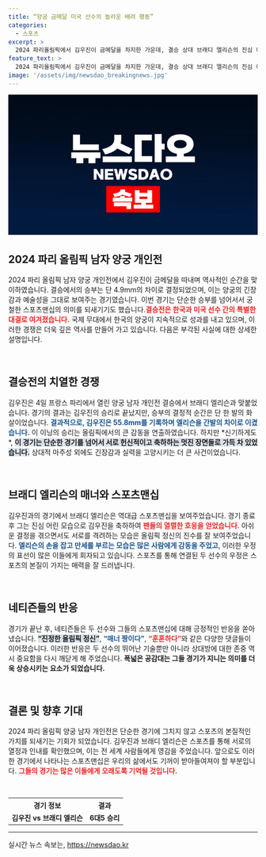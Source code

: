 ```yaml
---
title: “양궁 금메달 미국 선수의 놀라운 배려 행동”
categories:
  - 스포츠
excerpt: >
  2024 파리올림픽에서 김우진이 금메달을 차지한 가운데, 결승 상대 브래디 엘리슨의 진심 어린 축하와 스포츠맨십이 화제를 모았다. 두 선수의 훈훈한 포옹은 진정한 올림픽 정신을 보여주었다.
feature_text: >
  2024 파리올림픽에서 김우진이 금메달을 차지한 가운데, 결승 상대 브래디 엘리슨의 진심 어린 축하와 스포츠맨십이 화제를 모았다. 두 선수의 훈훈한 포옹은 진정한 올림픽 정신을 보여주었다.
image: '/assets/img/newsdao_breakingnews.jpg'
---
```


<p><img src="/assets/img/newsdao_breakingnews.jpg" alt="implanttips 속보" /></p>

<h2 data-ke-size="size26">2024 파리 올림픽 남자 양궁 개인전</h2>

<p data-ke-size="size16">2024 파리 올림픽 남자 양궁 개인전에서 김우진이 금메달을 따내며 역사적인 순간을 맞이하였습니다. 결승에서의 승부는 단 4.9mm의 차이로 결정되었으며, 이는 양궁의 긴장감과 예술성을 그대로 보여주는 경기였습니다. 이번 경기는 단순한 승부를 넘어서서 궁철한 스포츠맨십의 의미를 되새기기도 했습니다.<b><span style="color: #ee2323;">결승전은 한국과 미국 선수 간의 특별한 대결로 여겨졌습니다.</span></b> 국제 무대에서 한국의 양궁이 지속적으로 성과를 내고 있으며, 이러한 경쟁은 더욱 깊은 역사를 만들어 가고 있습니다. 다음은 부각된 사실에 대한 상세한 설명입니다.</p>

<p data-ke-size="size16">&nbsp;</p>

<h2 data-ke-size="size26">결승전의 치열한 경쟁</h2>

<p data-ke-size="size16">김우진은 4일 프랑스 파리에서 열린 양궁 남자 개인전 결승에서 브래디 엘리슨과 맞붙었습니다. 경기의 결과는 김우진의 승리로 끝났지만, 승부의 결정적 순간은 단 한 발의 화살이었습니다. <b><span style="color: #1a5490;">결과적으로, 김우진은 55.8mm를 기록하며 엘리슨을 간발의 차이로 이겼습니다.</span></b> 이 이닝의 승리는 올림픽에서의 큰 감동을 연출하였습니다. 하지만 *신기하게도*, <b><span style="background-color: #21538527;">이 경기는 단순한 경기를 넘어서 서로 헌신적이고 축하하는 멋진 장면들로 가득 차 있었습니다.</span></b> 상대적 마주성 외에도 긴장감과 실력을 고양시키는 더 큰 사건이었습니다.</p>

<p data-ke-size="size16">&nbsp;</p>

<h2 data-ke-size="size26">브래디 엘리슨의 매너와 스포츠맨십</h2>

<p data-ke-size="size16">김우진과의 경기에서 브래디 엘리슨은 역대급 스포츠맨십을 보여주었습니다. 경기 종료 후 그는 진심 어린 모습으로 김우진을 축하하여 <b><span style="color: #ee2323;">팬들의 열렬한 호응을 얻었습니다.</span></b> 아쉬운 결정을 겪으면서도 서로를 격려하는 모습은 올림픽 정신의 진수를 잘 보여주었습니다. <b><span style="color: #1a5490;">엘리슨의 손을 잡고 만세를 부르는 모습은 많은 사람에게 감동을 주었고</span></b>, 이러한 우정의 표선이 많은 이들에게 회자되고 있습니다. 스포츠를 통해 연결된 두 선수의 우정은 스포츠의 본질이 가지는 매력을 잘 드러냅니다.</p>

<p data-ke-size="size16">&nbsp;</p>

<h2 data-ke-size="size26">네티즌들의 반응</h2>

<p data-ke-size="size16">경기가 끝난 후, 네티즌들은 두 선수와 그들의 스포츠맨십에 대해 긍정적인 반응을 쏟아냈습니다. <b><span style="background-color: #21538527;">“진정한 올림픽 정신”</span></b>, <b><span style="color: #1a5490;">“매너 짱이다”</span></b>, <b><span style="color: #ee2323;">“훈훈하다”</span></b>와 같은 다양한 댓글들이 이어졌습니다. 이러한 반응은 두 선수의 뛰어난 기술뿐만 아니라 상대방에 대한 존중 역시 중요함을 다시 깨닫게 해 주었습니다. <b>폭넓은 공감대는 그들 경기가 지니는 의미를 더욱 상승시키는 요소가 되었습니다.</b></p>

<p data-ke-size="size16">&nbsp;</p>

<h2 data-ke-size="size26">결론 및 향후 기대</h2>

<p data-ke-size="size16">2024 파리 올림픽 양궁 남자 개인전은 단순한 경기에 그치지 않고 스포츠의 본질적인 가치를 되새기는 기회가 되었습니다. 김우진과 브래디 엘리슨은 스포츠를 통해 서로의 열정과 인내를 확인했으며, 이는 전 세계 사람들에게 영감을 주었습니다. 앞으로도 이러한 경기에서 나타나는 스포츠맨십은 우리의 삶에서도 기꺼이 받아들여져야 할 부분입니다. <b><span style="color: #ee2323;">그들의 경기는 많은 이들에게 오래도록 기억될 것입니다.</span></b></p>

<p data-ke-size="size16">&nbsp;</p>

<table>
    <tr>
        <th style="text-align: center;">경기 정보</th>
        <th style="text-align: center;">결과</th>
    </tr>
    <tr>
        <td style="text-align: center; height: 17px;"><b>김우진 vs 브래디 엘리슨</b></td>
        <td style="text-align: center; height: 17px;"><b>6대5 승리</b></td>
    </tr>
</table>

<hr />
실시간 뉴스 속보는, <a href="https://newsdao.kr" rel="dofollow">https://newsdao.kr</a>


